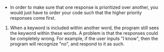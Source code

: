  - In order to make sure that one response is prioritized over another, you would just have to order your code such that the higher priority responses come first.

1. When a keyword is included within another word, the program still sees the keyword within these words. A problem is that the responses could be completely wrong. For example, if the user inputs "I know", then the program will recognize "no", and respond to it as such.